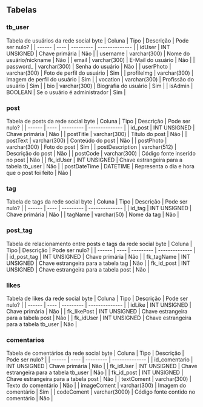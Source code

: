 ## Tabelas

### tb_user
Tabela de usuários da rede social byte
| Coluna | Tipo | Descrição | Pode ser nulo? |
| ------ | ---- | --------- | -------------- |
| idUser | INT UNSIGNED | Chave primária | Não |
| username | varchar(300) | Nome do usuário/nickname | Não |
| email | varchar(300) | E-Mail do usuário | Não |
| password_ | varchar(300) | Senha do usuário | Não |
| userPhoto | varchar(300) | Foto de perfil do usuário | Sim |
| profileImg | varchar(300) | Imagem de perfil do usuário | Sim |
| vocation | varchar(300) | Profissão do usuário | Sim |
| bio | varchar(300) | Biografia do usuário | Sim |
| isAdmin | BOOLEAN | Se o usuário é administrador | Sim |

### post
Tabela de posts da rede social byte
| Coluna | Tipo | Descrição | Pode ser nulo? |
| ------ | ---- | --------- | -------------- |
| id_post | INT UNSIGNED | Chave primária | Não |
| postTitle | varchar(300) | Título do post | Não |
| postText | varchar(300) | Conteúdo do post | Não |
| postPhoto | varchar(300) | Foto do post | Sim |
| postDescription | varchar(512) | Descrição do post | Não |
| postCode | varchar(300) | Código fonte inserído no post | Não |
| fk_idUser | INT UNSIGNED | Chave estrangeira para a tabela tb_user | Não |
| postDateTime | DATETIME | Representa o dia e hora que o post foi feito | Não |

### tag
Tabela de tags da rede social byte
| Coluna | Tipo | Descrição | Pode ser nulo? |
| ------ | ---- | --------- | -------------- |
| id_tag | INT UNSIGNED | Chave primária | Não |
| tagName | varchar(50) | Nome da tag | Não |

### post_tag
Tabela de relacionamento entre posts e tags da rede social byte
| Coluna | Tipo | Descrição | Pode ser nulo? |
| ------ | ---- | --------- | -------------- |
| id_post_tag | INT UNSIGNED | Chave primária | Não |
| fk_tagName | INT UNSIGNED | Chave estrangeira para a tabela tag | Não |
| fk_id_post | INT UNSIGNED | Chave estrangeira para a tabela post | Não |

### likes
Tabela de likes da rede social byte
| Coluna | Tipo | Descrição | Pode ser nulo? |
| ------ | ---- | --------- | -------------- |
| idLike | INT UNSIGNED | Chave primária | Não |
| fk_likePost | INT UNSIGNED | Chave estrangeira para a tabela post | Não |
| fk_idUser | INT UNSIGNED | Chave estrangeira para a tabela tb_user | Não |

### comentarios
Tabela de comentários da rede social byte
| Coluna | Tipo | Descrição | Pode ser nulo? |
| ------ | ---- | --------- | -------------- |
| id_comentario | INT UNSIGNED | Chave primária | Não |
| fk_idUser | INT UNSIGNED | Chave estrangeira para a tabela tb_user | Não |
| fk_id_post | INT UNSIGNED | Chave estrangeira para a tabela post | Não |
| textComent | varchar(300) | Texto do comentário | Não |
| imageComent | varchar(300) | Imagem do comentário | Sim |
| codeComent | varchar(3000) | Código fonte contido no comentário | Não |